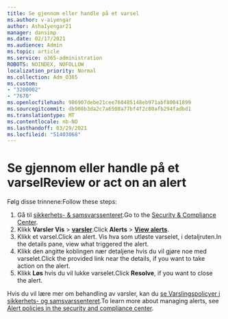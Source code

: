 ```yaml
---
title: Se gjennom eller handle på et varsel
ms.author: v-aiyengar
author: AshaIyengar21
manager: dansimp
ms.date: 02/17/2021
ms.audience: Admin
ms.topic: article
ms.service: o365-administration
ROBOTS: NOINDEX, NOFOLLOW
localization_priority: Normal
ms.collection: Adm_O365
ms.custom:
- "3200002"
- "7670"
ms.openlocfilehash: 986907debe21cee760485148eb971abf80041899
ms.sourcegitcommit: db908b3da2c7a6508a77bf4f2c80afb294fadbd1
ms.translationtype: MT
ms.contentlocale: nb-NO
ms.lasthandoff: 03/29/2021
ms.locfileid: "51403068"
---
```

# <a name="review-or-act-on-an-alert"></a><span data-ttu-id="ad5e8-102">Se gjennom eller handle på et varsel</span><span class="sxs-lookup"><span data-stu-id="ad5e8-102">Review or act on an alert</span></span>

<span data-ttu-id="ad5e8-103">Følg disse trinnene:</span><span class="sxs-lookup"><span data-stu-id="ad5e8-103">Follow these steps:</span></span>

1. <span data-ttu-id="ad5e8-104">Gå til [sikkerhets- & samsvarssenteret](https://go.microsoft.com/fwlink/p/?linkid=2077143).</span><span class="sxs-lookup"><span data-stu-id="ad5e8-104">Go to the [Security & Compliance Center](https://go.microsoft.com/fwlink/p/?linkid=2077143).</span></span>
1. <span data-ttu-id="ad5e8-105">Klikk **Varsler Vis**  >  **[varsler](https://go.microsoft.com/fwlink/?linkid=2103301)**.</span><span class="sxs-lookup"><span data-stu-id="ad5e8-105">Click **Alerts** > **[View alerts](https://go.microsoft.com/fwlink/?linkid=2103301)**.</span></span>
1. <span data-ttu-id="ad5e8-106">Klikk et varsel.</span><span class="sxs-lookup"><span data-stu-id="ad5e8-106">Click an alert.</span></span> <span data-ttu-id="ad5e8-107">Vis hva som utløste varselet, i detaljruten.</span><span class="sxs-lookup"><span data-stu-id="ad5e8-107">In the details pane, view what triggered the alert.</span></span>
1. <span data-ttu-id="ad5e8-108">Klikk den angitte koblingen nær detaljene hvis du vil gjøre noe med varselet.</span><span class="sxs-lookup"><span data-stu-id="ad5e8-108">Click the provided link near the details, if you want to take action on the alert.</span></span>
1. <span data-ttu-id="ad5e8-109">Klikk **Løs** hvis du vil lukke varselet.</span><span class="sxs-lookup"><span data-stu-id="ad5e8-109">Click **Resolve**, if you want to close the alert.</span></span>

<span data-ttu-id="ad5e8-110">Hvis du vil lære mer om behandling av varsler, kan du [se Varslingspolicyer i sikkerhets- og samsvarssenteret](https://go.microsoft.com/fwlink/?linkid=2103211).</span><span class="sxs-lookup"><span data-stu-id="ad5e8-110">To learn more about managing alerts, see [Alert policies in the security and compliance center](https://go.microsoft.com/fwlink/?linkid=2103211).</span></span>

